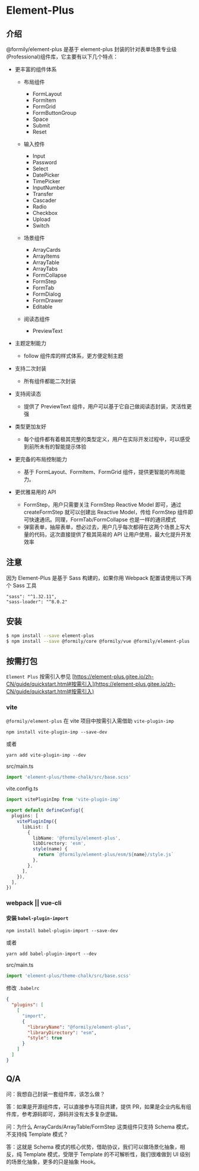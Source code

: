 # Element-Plus

## 介绍

@formily/element-plus 是基于 element-plus 封装的针对表单场景专业级(Professional)组件库，它主要有以下几个特点：

- 更丰富的组件体系

  - 布局组件

    - FormLayout
    - FormItem
    - FormGrid
    - FormButtonGroup
    - Space
    - Submit
    - Reset

  - 输入控件
    - Input
    - Password
    - Select
    - DatePicker
    - TimePicker
    - InputNumber
    - Transfer
    - Cascader
    - Radio
    - Checkbox
    - Upload
    - Switch
  - 场景组件
    - ArrayCards
    - ArrayItems
    - ArrayTable
    - ArrayTabs
    - FormCollapse
    - FormStep
    - FormTab
    - FormDialog
    - FormDrawer
    - Editable
  - 阅读态组件
    - PreviewText

- 主题定制能力
  - follow 组件库的样式体系，更方便定制主题
- 支持二次封装
  - 所有组件都能二次封装
- 支持阅读态
  - 提供了 PreviewText 组件，用户可以基于它自己做阅读态封装，灵活性更强
- 类型更加友好
  - 每个组件都有着极其完整的类型定义，用户在实际开发过程中，可以感受到前所未有的智能提示体验
- 更完备的布局控制能力
  - 基于 FormLayout、FormItem、FormGrid 组件，提供更智能的布局能力。
- 更优雅易用的 API
  - FormStep，用户只需要关注 FormStep Reactive Model 即可，通过 createFormStep 就可以创建出 Reactive Model，传给 FormStep 组件即可快速通讯。同理，FormTab/FormCollapse 也是一样的通讯模式
  - 弹窗表单，抽屉表单，想必过去，用户几乎每次都得在这两个场景上写大量的代码，这次直接提供了极其简易的 API 让用户使用，最大化提升开发效率

## 注意

因为 Element-Plus 是基于 Sass 构建的，如果你用 Webpack 配置请使用以下两个 Sass 工具

```
"sass": "^1.32.11",
"sass-loader": "^8.0.2"
```

## 安装

```bash
$ npm install --save element-plus
$ npm install --save @formily/core @formily/vue @formily/element-plus
```

## 按需打包

`Element Plus` 按需引入参见 [https://element-plus.gitee.io/zh-CN/guide/quickstart.html#按需引入](https://element-plus.gitee.io/zh-CN/guide/quickstart.html#按需引入)

### vite

`@formily/element-plus` 在 vite 项目中按需引入需借助 `vite-plugin-imp`

```shell
npm install vite-plugin-imp --save-dev
```

或者

```shell
yarn add vite-plugin-imp --dev
```

src/main.ts

```ts
import 'element-plus/theme-chalk/src/base.scss'
```

vite.config.ts

```ts
import vitePluginImp from 'vite-plugin-imp'

export default defineConfig({
  plugins: [
    vitePluginImp({
      libList: [
        {
          libName: '@formily/element-plus',
          libDirectory: 'esm',
          style(name) {
            return `@formily/element-plus/esm/${name}/style.js`
          },
        },
      ],
    }),
  ],
})
```

### webpack || vue-cli

#### 安装 `babel-plugin-import`

```shell
npm install babel-plugin-import --save-dev
```

或者

```shell
yarn add babel-plugin-import --dev
```

src/main.ts

```ts
import 'element-plus/theme-chalk/src/base.scss'
```

修改 `.babelrc`

```json
{
  "plugins": [
    [
      "import",
      {
        "libraryName": "@formily/element-plus",
        "libraryDirectory": "esm",
        "style": true
      }
    ]
  ]
}
```

## Q/A

问：我想自己封装一套组件库，该怎么做？

答：如果是开源组件库，可以直接参与项目共建，提供 PR，如果是企业内私有组件库，参考源码即可，源码并没有太多复杂逻辑。

问：为什么 ArrayCards/ArrayTable/FormStep 这类组件只支持 Schema 模式，不支持纯 Template 模式？

答：这就是 Schema 模式的核心优势，借助协议，我们可以做场景化抽象，相反，纯 Template 模式，受限于 Template 的不可解析性，我们很难做到 UI 级别的场景化抽象，更多的只是抽象 Hook。
